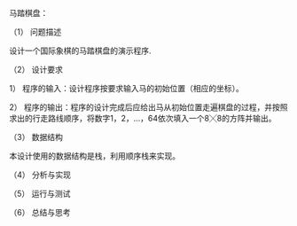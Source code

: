 马踏棋盘：

（1） 问题描述

设计一个国际象棋的马踏棋盘的演示程序.

（2） 设计要求

1） 程序的输入：设计程序按要求输入马的初始位置（相应的坐标）。

2） 程序的输出：程序的设计完成后应给出马从初始位置走遍棋盘的过程，并按照求出的行走路线顺序，将数字1，2，…，64依次填入一个8╳8的方阵并输出。

（3） 数据结构

  本设计使用的数据结构是栈，利用顺序栈来实现。

（4） 分析与实现

  

（5） 运行与测试

  

（6） 总结与思考

  